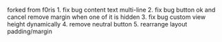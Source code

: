 forked from f0ris
                                  1. fix bug content text multi-line
                                  2. fix bug button ok and cancel remove margin when one of it is hidden
                                  3. fix bug custom view height dynamically
                                  4. remove neutral button 
                                  5. rearrange layout padding/margin